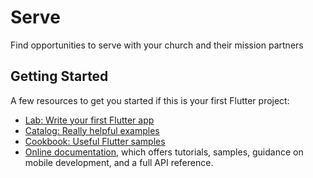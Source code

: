 # Serve

Find opportunities to serve with your church and their mission partners

## Getting Started

A few resources to get you started if this is your first Flutter project:

- [Lab: Write your first Flutter app](https://flutter.io/docs/get-started/codelab)
- [Catalog: Really helpful examples](https://itsallwidgets.com/flutter-app/flutter-catalog-with-source-code-side-by-side)
- [Cookbook: Useful Flutter samples](https://flutter.io/docs/cookbook)
- [Online documentation](https://flutter.io/docs), which offers tutorials, 
samples, guidance on mobile development, and a full API reference.


